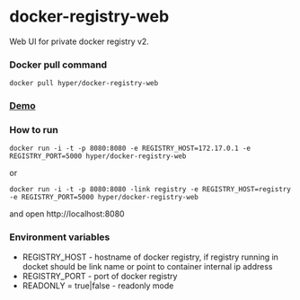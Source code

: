 # docker-registry-web

Web UI for private docker registry v2.

### Docker pull command
    
    docker pull hyper/docker-registry-web
        
### [Demo](http://mkuchin.github.io/)
        
       
### How to run

    docker run -i -t -p 8080:8080 -e REGISTRY_HOST=172.17.0.1 -e REGISTRY_PORT=5000 hyper/docker-registry-web

or
    
    docker run -i -t -p 8080:8080 -link registry -e REGISTRY_HOST=registry -e REGISTRY_PORT=5000 hyper/docker-registry-web
     
and open http://localhost:8080

### Environment variables
* REGISTRY_HOST - hostname of docker registry, if registry running in docket should be link name or point to container internal ip address
* REGISTRY_PORT - port of docker registry
* READONLY = true|false - readonly mode